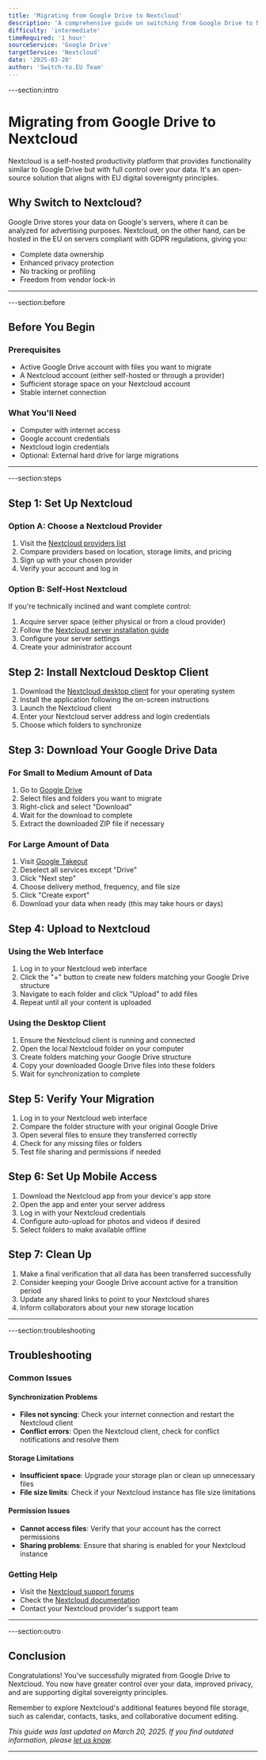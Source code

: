 ```yaml
---
title: 'Migrating from Google Drive to Nextcloud'
description: 'A comprehensive guide on switching from Google Drive to Nextcloud'
difficulty: 'intermediate'
timeRequired: '1 hour'
sourceService: 'Google Drive'
targetService: 'Nextcloud'
date: '2025-03-20'
author: 'Switch-to.EU Team'
---
```


---section:intro

# Migrating from Google Drive to Nextcloud

Nextcloud is a self-hosted productivity platform that provides functionality similar to Google Drive but with full control over your data. It's an open-source solution that aligns with EU digital sovereignty principles.

## Why Switch to Nextcloud?

Google Drive stores your data on Google's servers, where it can be analyzed for advertising purposes. Nextcloud, on the other hand, can be hosted in the EU on servers compliant with GDPR regulations, giving you:

- Complete data ownership
- Enhanced privacy protection
- No tracking or profiling
- Freedom from vendor lock-in

---

---section:before

## Before You Begin

### Prerequisites

- Active Google Drive account with files you want to migrate
- A Nextcloud account (either self-hosted or through a provider)
- Sufficient storage space on your Nextcloud account
- Stable internet connection

### What You'll Need

- Computer with internet access
- Google account credentials
- Nextcloud login credentials
- Optional: External hard drive for large migrations

---

---section:steps

## Step 1: Set Up Nextcloud

### Option A: Choose a Nextcloud Provider

1. Visit the [Nextcloud providers list](https://nextcloud.com/providers/)
2. Compare providers based on location, storage limits, and pricing
3. Sign up with your chosen provider
4. Verify your account and log in

### Option B: Self-Host Nextcloud

If you're technically inclined and want complete control:

1. Acquire server space (either physical or from a cloud provider)
2. Follow the [Nextcloud server installation guide](https://docs.nextcloud.com/server/latest/admin_manual/installation/)
3. Configure your server settings
4. Create your administrator account

## Step 2: Install Nextcloud Desktop Client

1. Download the [Nextcloud desktop client](https://nextcloud.com/clients/) for your operating system
2. Install the application following the on-screen instructions
3. Launch the Nextcloud client
4. Enter your Nextcloud server address and login credentials
5. Choose which folders to synchronize

## Step 3: Download Your Google Drive Data

### For Small to Medium Amount of Data

1. Go to [Google Drive](https://drive.google.com)
2. Select files and folders you want to migrate
3. Right-click and select "Download"
4. Wait for the download to complete
5. Extract the downloaded ZIP file if necessary

### For Large Amount of Data

1. Visit [Google Takeout](https://takeout.google.com/)
2. Deselect all services except "Drive"
3. Click "Next step"
4. Choose delivery method, frequency, and file size
5. Click "Create export"
6. Download your data when ready (this may take hours or days)

## Step 4: Upload to Nextcloud

### Using the Web Interface

1. Log in to your Nextcloud web interface
2. Click the "+" button to create new folders matching your Google Drive structure
3. Navigate to each folder and click "Upload" to add files
4. Repeat until all your content is uploaded

### Using the Desktop Client

1. Ensure the Nextcloud client is running and connected
2. Open the local Nextcloud folder on your computer
3. Create folders matching your Google Drive structure
4. Copy your downloaded Google Drive files into these folders
5. Wait for synchronization to complete

## Step 5: Verify Your Migration

1. Log in to your Nextcloud web interface
2. Compare the folder structure with your original Google Drive
3. Open several files to ensure they transferred correctly
4. Check for any missing files or folders
5. Test file sharing and permissions if needed

## Step 6: Set Up Mobile Access

1. Download the Nextcloud app from your device's app store
2. Open the app and enter your server address
3. Log in with your Nextcloud credentials
4. Configure auto-upload for photos and videos if desired
5. Select folders to make available offline

## Step 7: Clean Up

1. Make a final verification that all data has been transferred successfully
2. Consider keeping your Google Drive account active for a transition period
3. Update any shared links to point to your Nextcloud shares
4. Inform collaborators about your new storage location

---

---section:troubleshooting

## Troubleshooting

### Common Issues

#### Synchronization Problems

- **Files not syncing**: Check your internet connection and restart the Nextcloud client
- **Conflict errors**: Open the Nextcloud client, check for conflict notifications and resolve them

#### Storage Limitations

- **Insufficient space**: Upgrade your storage plan or clean up unnecessary files
- **File size limits**: Check if your Nextcloud instance has file size limitations

#### Permission Issues

- **Cannot access files**: Verify that your account has the correct permissions
- **Sharing problems**: Ensure that sharing is enabled for your Nextcloud instance

### Getting Help

- Visit the [Nextcloud support forums](https://help.nextcloud.com/)
- Check the [Nextcloud documentation](https://docs.nextcloud.com/)
- Contact your Nextcloud provider's support team

---

---section:outro

## Conclusion

Congratulations! You've successfully migrated from Google Drive to Nextcloud. You now have greater control over your data, improved privacy, and are supporting digital sovereignty principles.

Remember to explore Nextcloud's additional features beyond file storage, such as calendar, contacts, tasks, and collaborative document editing.

_This guide was last updated on March 20, 2025. If you find outdated information, please [let us know](https://github.com/your-repo/switch-to.eu)._

---

